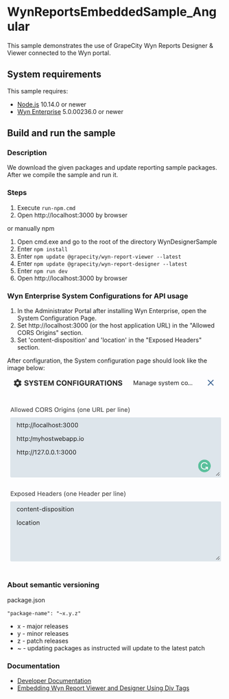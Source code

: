 # WynReportsEmbeddedSample_Angular

This sample demonstrates the use of GrapeCity Wyn Reports Designer & Viewer connected to the Wyn portal.

## System requirements

This sample requires:
 * [Node.js](https://nodejs.org/en/download/) 10.14.0 or newer
 * [Wyn Enterprise](https://wyn.grapecity.com/demos/request/trial) 5.0.00236.0 or newer
## Build and run the sample

### Description

We download the given packages and update reporting sample packages. After we compile the sample and run it.

### Steps

1. Execute `run-npm.cmd`
2. Open http://localhost:3000 by browser

or manually npm

1. Open cmd.exe and go to the root of the directory WynDesignerSample
2. Enter `npm install`
3. Enter `npm update @grapecity/wyn-report-viewer --latest`
4. Enter `npm update @grapecity/wyn-report-designer --latest`
5. Enter `npm run dev`
6. Open http://localhost:3000 by browser

### Wyn Enterprise System Configurations for API usage
1. In the Administrator Portal after installing Wyn Enterprise, open the System Configuration Page. 
2. Set http://localhost:3000 (or the host application URL) in the "Allowed CORS Origins" section. 
3. Set 'content-disposition' and 'location' in the "Exposed Headers" section. 

After configuration, the System configuration page should look like the image below: 
![](WynEnterprise-SystemConfigPage.png)

### About semantic versioning

package.json
```
"package-name": "~x.y.z"
```

- x - major releases
- y - minor releases
- z - patch releases
- ~ - updating packages as instructed will update to the latest patch

### Documentation

- [Developer Documentation](https://wyn.grapecity.com/docs/dev-docs/)
- [Embedding Wyn Report Viewer and Designer Using Div Tags](https://wyn.grapecity.com/docs/dev-docs/Embedding-Wyn/Embedding-Designer-Viewer-Using-Div)
